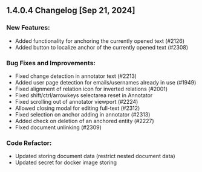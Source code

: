 ## 1.4.0.4 Changelog [Sep 21, 2024]

### New Features:

- Added functionality for anchoring the currently opened text (#2126)
- Added button to localize anchor of the currently opened text (#2308)

### Bug Fixes and Improvements:

- Fixed change detection in annotator text (#2213)
- Added user page detection for emails/usernames already in use (#1949)
- Fixed alignment of relation icon for inverted relations (#2001)
- Fixed shift/ctrl/arrowkeys selectarea reset in Annotator
- Fixed scrolling out of annotator viewport (#2224)
- Allowed closing modal for editing full-text (#2312)
- Fixed selection on anchor adding in annotator (#2313)
- Added check on deletion of an anchored entity (#2227)
- FIxed document unlinking (#2309)

### Code Refactor:

- Updated storing document data (restrict nested document data)
- Updated secret for docker image storing
